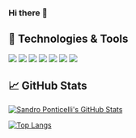 ### Hi there 👋


## 🔧 Technologies & Tools
![](https://img.shields.io/badge/Code-CSharp-informational?style=flat&logo=csharp&logoColor=white&color=A5BE00)
![](https://img.shields.io/badge/Code-Typescript-informational?style=flat&logo=typescript&logoColor=white&color=A5BE00)
![](https://img.shields.io/badge/Code-Javascript-informational?style=flat&logo=javascript&logoColor=white&color=A5BE00)
![](https://img.shields.io/badge/OS-Android-informational?style=flat&logo=android&logoColor=white&color=A5BE00)
![](https://img.shields.io/badge/OS-iOS-informational?style=flat&logo=apple&logoColor=white&color=A5BE00)
![](https://img.shields.io/badge/Editor-Jetbrains_Rider-informational?style=flat&logo=jetbrains-idea&logoColor=white&color=A5BE00)
[![](https://img.shields.io/badge/Unity%20-3D-A5BE00.svg?style=flat&logo=unity)](https://unity3d.com)


## &#x1f4c8; GitHub Stats 

<!-- GitHub Stats -->
<a href="https://github.com/sponticelli">
  <img align="center" src="https://github-readme-stats.vercel.app/api?username=sponticelli&theme=merko&show_icons=true" alt="Sandro Ponticelli's GitHub Stats" />
</a>

<!-- Most used languages -->

[![Top Langs](https://github-readme-stats.vercel.app/api/top-langs/?username=sponticelli&layout=compact&title_color=A5BE00&hide=HLSL,ShaderLab&text_color=c9cacc&icon_color=A5BE00&bg_color=1d1f21)](https://github.com/sponticelli/github-readme-stats)


<!-- Resources -->
<!-- Icons: https://simpleicons.org/ -->
<!-- GitHub Stats: https://github.com/anuraghazra/github-readme-stats -->
<!-- Emojis: https://emojipedia.org/emoji/ -->
<!-- HTML Emojis: https://www.fileformat.info/index.htm -->
<!-- Shields: https://shields.io/ -->
